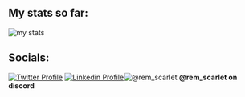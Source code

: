 
## My stats so far:

![my stats](https://github-readme-stats.vercel.app/api?username=Gmilho)

## Socials:

[![Twitter Profile](https://seeklogo.com/images/T/twitter-2012-positive-logo-916EDF1309-seeklogo.com.png)](https://twitter.com/E_100000000FR)
[![Linkedin Profile](https://seeklogo.com/images/L/linkedin-icon-logo-05B2880899-seeklogo.com.png)](http://linkedin.com/in/joao-e-ferreira203)![@rem_scarlet](https://seeklogo.com/images/D/discord-color-logo-E5E6DFEF80-seeklogo.com.png)
**@rem_scarlet on discord**

